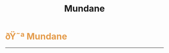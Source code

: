 ﻿---
lang: en-US
title: Mundane
prev:
next:
---

# <font color=#e49c4c>ðŸ˜ª <b>Mundane</b></font> <Badge text="Harmful" type="tip" vertical="middle"/>
---

